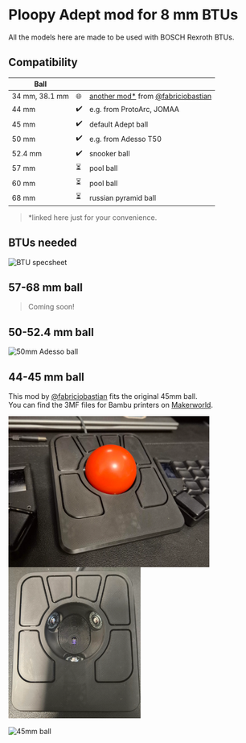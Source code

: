 # Ploopy Adept mod for 8 mm BTUs

All the models here are made to be used with BOSCH Rexroth BTUs.

## Compatibility

| Ball |  |  |
|-----------|----------|--|
| 34 mm, 38.1 mm | 🌐 | [another mod*](https://github.com/fabriciobastian/ploopy-adept-small-btu) from [@fabriciobastian](https://github.com/fabriciobastian)
| 44 mm     | ✔️       | e.g. from ProtoArc, JOMAA |
| 45 mm     | ✔️       | default Adept ball |
| 50 mm     | ✔️       | e.g. from Adesso T50 |
| 52.4 mm   | ✔️       | snooker ball  |
| 57 mm     | ⏳️       | pool ball |
| 60 mm     | ⏳️       | pool ball |
| 68 mm     | ⏳️       | russian pyramid ball |

>*linked here just for your convenience. 

## BTUs needed

<p>
  <img alt='BTU specsheet' src='https://github.com/user-attachments/assets/a1a8a0e0-8605-44d5-94d4-03515e37f13b' height="250px" />
</p>

## 57-68 mm ball

>Coming soon!

## 50-52.4 mm ball

![50mm Adesso ball](https://github.com/user-attachments/assets/4c48117c-0091-4ceb-b4cd-1b48f9380d78)

## 44-45 mm ball

This mod by [@fabriciobastian](https://github.com/fabriciobastian) fits the original 45mm ball. \
You can find the 3MF files for Bambu printers on [Makerworld](https://makerworld.com/en/models/1087275#profileId-1080219).

<p>
  <img alt='45mm top' src='./44-45mm ball/images/45mm-top.png' height="300px" align="left"/>
  <img alt='45mm top without ball'  src='./44-45mm ball/images/45mm-top-no-ball.png' height="300px" />
</p>

![45mm ball](https://github.com/user-attachments/assets/97e48cd0-2c5a-4081-82a7-5ecc3e960016)
